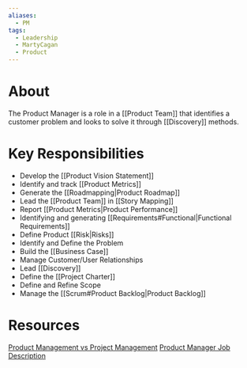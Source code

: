 ```yaml
---
aliases:
  - PM
tags:
  - Leadership
  - MartyCagan
  - Product
---
```


# About
The Product Manager is a role in a [[Product Team]] that identifies a customer problem and looks to solve it through [[Discovery]] methods.  
# Key Responsibilities
- Develop the [[Product Vision Statement]]
- Identify and track [[Product Metrics]]
- Generate the [[Roadmapping|Product Roadmap]]
- Lead the [[Product Team]] in [[Story Mapping]]
- Report [[Product Metrics|Product Performance]]
- Identifying and generating [[Requirements#Functional|Functional Requirements]]
- Define Product [[Risk|Risks]]
- Identify and Define the Problem
- Build the [[Business Case]]
- Manage Customer/User Relationships
- Lead [[Discovery]]
- Define the [[Project Charter]]
- Define and Refine Scope
- Manage the [[Scrum#Product Backlog|Product Backlog]]
# Resources
[Product Management vs Project Management](https://www.svpg.com/product-management-vs-project-management/)
[Product Manager Job Description](https://www.svpg.com/product-manager-job-description/)